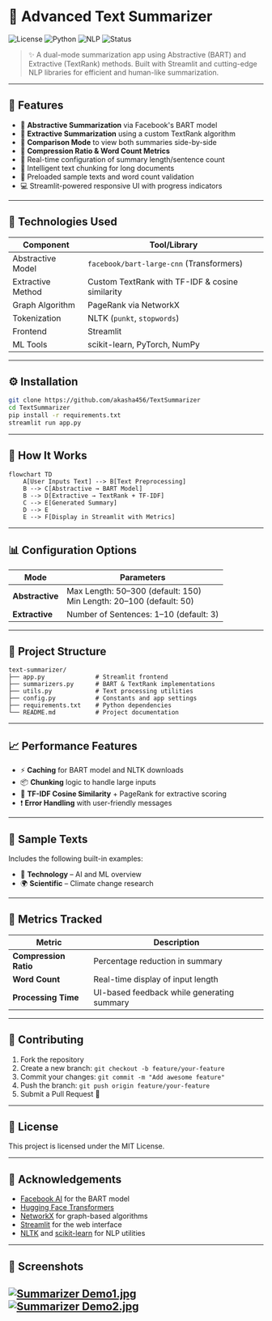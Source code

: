 # 🧾 Advanced Text Summarizer

![License](https://img.shields.io/badge/license-MIT-green)
![Python](https://img.shields.io/badge/python-3.10-blue)
![NLP](https://img.shields.io/badge/NLP-BART_and_TextRank-purple)
![Status](https://img.shields.io/badge/status-Active-brightgreen)

> ✨ A dual-mode summarization app using Abstractive (BART) and Extractive (TextRank) methods. Built with Streamlit and cutting-edge NLP libraries for efficient and human-like summarization.

---

## 🚀 Features

* 🧠 **Abstractive Summarization** via Facebook's BART model
* 🧩 **Extractive Summarization** using a custom TextRank algorithm
* 🔀 **Comparison Mode** to view both summaries side-by-side
* 📏 **Compression Ratio & Word Count Metrics**
* 🔧 Real-time configuration of summary length/sentence count
* 📎 Intelligent text chunking for long documents
* 📜 Preloaded sample texts and word count validation
* 💻 Streamlit-powered responsive UI with progress indicators

---

## 📌 Technologies Used

| Component         | Tool/Library                                    |
| ----------------- | ----------------------------------------------- |
| Abstractive Model | `facebook/bart-large-cnn` (Transformers)        |
| Extractive Method | Custom TextRank with TF-IDF & cosine similarity |
| Graph Algorithm   | PageRank via NetworkX                           |
| Tokenization      | NLTK (`punkt`, `stopwords`)                     |
| Frontend          | Streamlit                                       |
| ML Tools          | scikit-learn, PyTorch, NumPy                    |

---

## ⚙️ Installation

```bash
git clone https://github.com/akasha456/TextSummarizer
cd TextSummarizer
pip install -r requirements.txt
streamlit run app.py
```

---

## 🧠 How It Works

```mermaid
flowchart TD
    A[User Inputs Text] --> B[Text Preprocessing]
    B --> C[Abstractive → BART Model]
    B --> D[Extractive → TextRank + TF-IDF]
    C --> E[Generated Summary]
    D --> E
    E --> F[Display in Streamlit with Metrics]
```

---

## 📊 Configuration Options

| Mode            | Parameters                                                              |
| --------------- | ----------------------------------------------------------------------- |
| **Abstractive** | Max Length: 50–300 (default: 150) <br> Min Length: 20–100 (default: 50) |
| **Extractive**  | Number of Sentences: 1–10 (default: 3)                                  |

---

## 📂 Project Structure

```
text-summarizer/
├── app.py              # Streamlit frontend
├── summarizers.py      # BART & TextRank implementations
├── utils.py            # Text processing utilities
├── config.py           # Constants and app settings
├── requirements.txt    # Python dependencies
└── README.md           # Project documentation
```

---

## 📈 Performance Features

* ⚡ **Caching** for BART model and NLTK downloads
* 📦 **Chunking** logic to handle large inputs
* 🧩 **TF-IDF Cosine Similarity** + PageRank for extractive scoring
* ❗ **Error Handling** with user-friendly messages

---

## 📝 Sample Texts

Includes the following built-in examples:

* 🧠 **Technology** – AI and ML overview
* 🌍 **Scientific** – Climate change research

---

## 📏 Metrics Tracked

| Metric                | Description                                |
| --------------------- | ------------------------------------------ |
| **Compression Ratio** | Percentage reduction in summary            |
| **Word Count**        | Real-time display of input length          |
| **Processing Time**   | UI-based feedback while generating summary |

---

## 🙌 Contributing

1. Fork the repository
2. Create a new branch: `git checkout -b feature/your-feature`
3. Commit your changes: `git commit -m "Add awesome feature"`
4. Push the branch: `git push origin feature/your-feature`
5. Submit a Pull Request 🚀

---

## 📜 License

This project is licensed under the MIT License.

---

## 💬 Acknowledgements

* [Facebook AI](https://ai.facebook.com) for the BART model
* [Hugging Face Transformers](https://huggingface.co/transformers)
* [NetworkX](https://networkx.org) for graph-based algorithms
* [Streamlit](https://streamlit.io) for the web interface
* [NLTK](https://www.nltk.org) and [scikit-learn](https://scikit-learn.org) for NLP utilities

---

## 📸 Screenshots

[![Summarizer Demo1.jpg](https://i.postimg.cc/Jn3Bn6WX/Screenshot-2025-06-13-135104.png)](https://postimg.cc/LYXsQV54)
[![Summarizer Demo2.jpg](https://i.postimg.cc/ydrCFBBC/Screenshot-2025-06-13-135132.png)](https://postimg.cc/CBD2g3zc)
---

